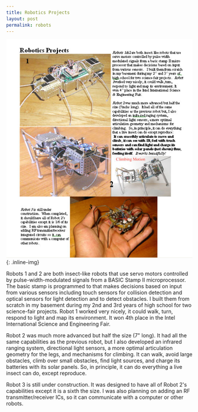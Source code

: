 ```yaml
---
title: Robotics Projects
layout: post
permalink: robots
---
```


![Robots](/images/robotics.jpg){: .inline-img}

Robots 1 and 2 are both insect-like robots that use servo motors controlled by pulse-width-modulated signals from a BASIC Stamp II microprocessor. The basic stamp is programmed to that makes decisions based on input from various sensors including touch sensors for collision detection and optical sensors for light detection and to detect obstacles. I built them from scratch in my basement during my 2nd and 3rd years of high school for two science-fair projects. Robot 1 worked very nicely, it could walk, turn, respond to light and map its environment. It won 4th place in the Intel International Science and Engineering Fair.

Robot 2 was much more advanced but half the size (7" long). It had all the same capabilities as the previous robot, but I also developed an infrared ranging system, directional light sensors, a more optimal articulation geometry for the legs, and
mechanisms for climbing. It can walk, avoid large obstacles, climb over small obstacles, find light sources, and charge its batteries with its solar panels. So, in principle, it can do everything a live insect can do, except reproduce.

Robot 3 is still under construction. It was designed to have all of Robot 2's capabilities except it is a sixth the size. I was also planning on adding an RF transmitter/receiver ICs, so it can communicate with a computer or other robots. 

